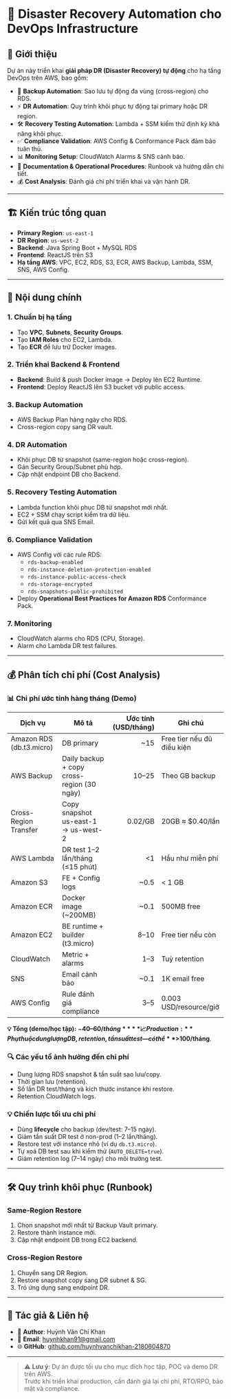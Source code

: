 # 🚀 Disaster Recovery Automation cho DevOps Infrastructure

## 📌 Giới thiệu

Dự án này triển khai **giải pháp DR (Disaster Recovery) tự động** cho hạ tầng DevOps trên AWS, bao gồm:

- 🔄 **Backup Automation**: Sao lưu tự động đa vùng (cross-region) cho RDS.
- ⚡ **DR Automation**: Quy trình khôi phục tự động tại primary hoặc DR region.
- 🛠 **Recovery Testing Automation**: Lambda + SSM kiểm thử định kỳ khả năng khôi phục.
- ✅ **Compliance Validation**: AWS Config & Conformance Pack đảm bảo tuân thủ.
- 📊 **Monitoring Setup**: CloudWatch Alarms & SNS cảnh báo.
- 📖 **Documentation & Operational Procedures**: Runbook và hướng dẫn chi tiết.
- 💰 **Cost Analysis**: Đánh giá chi phí triển khai và vận hành DR.

---

## 🏗 Kiến trúc tổng quan

- **Primary Region**: `us-east-1`
- **DR Region**: `us-west-2`
- **Backend**: Java Spring Boot + MySQL RDS
- **Frontend**: ReactJS trên S3
- **Hạ tầng AWS**: VPC, EC2, RDS, S3, ECR, AWS Backup, Lambda, SSM, SNS, AWS Config.

---

## 📂 Nội dung chính

### 1. Chuẩn bị hạ tầng

- Tạo **VPC**, **Subnets**, **Security Groups**.
- Tạo **IAM Roles** cho EC2, Lambda.
- Tạo **ECR** để lưu trữ Docker images.

### 2. Triển khai Backend & Frontend

- **Backend**: Build & push Docker image → Deploy lên EC2 Runtime.
- **Frontend**: Deploy ReactJS lên S3 bucket với public access.

### 3. Backup Automation

- AWS Backup Plan hàng ngày cho RDS.
- Cross-region copy sang DR vault.

### 4. DR Automation

- Khôi phục DB từ snapshot (same-region hoặc cross-region).
- Gán Security Group/Subnet phù hợp.
- Cập nhật endpoint DB cho Backend.

### 5. Recovery Testing Automation

- Lambda function khôi phục DB từ snapshot mới nhất.
- EC2 + SSM chạy script kiểm tra dữ liệu.
- Gửi kết quả qua SNS Email.

### 6. Compliance Validation

- AWS Config với các rule RDS:
  - `rds-backup-enabled`
  - `rds-instance-deletion-protection-enabled`
  - `rds-instance-public-access-check`
  - `rds-storage-encrypted`
  - `rds-snapshots-public-prohibited`
- Deploy **Operational Best Practices for Amazon RDS** Conformance Pack.

### 7. Monitoring

- CloudWatch alarms cho RDS (CPU, Storage).
- Alarm cho Lambda DR test failures.

---

## 💰 Phân tích chi phí (Cost Analysis)

### 📊 Chi phí ước tính hàng tháng (Demo)

| Dịch vụ                  | Mô tả                                      | Ước tính (USD/tháng) | Ghi chú                    |
| ------------------------ | ------------------------------------------ | -------------------: | -------------------------- |
| Amazon RDS (db.t3.micro) | DB primary                                 |                  ~15 | Free tier nếu đủ điều kiện |
| AWS Backup               | Daily backup + copy cross-region (30 ngày) |                10–25 | Theo GB backup             |
| Cross-Region Transfer    | Copy snapshot us-east-1 → us-west-2        |              0.02/GB | 20GB ≈ $0.40/lần           |
| AWS Lambda               | DR test 1–2 lần/tháng (≤15 phút)           |                   <1 | Hầu như miễn phí           |
| Amazon S3                | FE + Config logs                           |                 ~0.5 | < 1 GB                     |
| Amazon ECR               | Docker image (~200MB)                      |                 ~0.1 | 500MB free                 |
| Amazon EC2               | BE runtime + builder (t3.micro)            |                 8–10 | Free tier nếu còn          |
| CloudWatch               | Metric + alarms                            |                  1–3 | Tuỳ retention              |
| SNS                      | Email cảnh báo                             |                 ~0.1 | 1K email free              |
| AWS Config               | Rule đánh giá compliance                   |                  3–5 | 0.003 USD/resource/giờ     |

**💡 Tổng (demo/học tập):** ~**$40–60/tháng**  
**📈 Production:** Phụ thuộc dung lượng DB, retention, tần suất test — có thể **>$100/tháng**.

### 🔍 Các yếu tố ảnh hưởng đến chi phí

- Dung lượng RDS snapshot & tần suất sao lưu/copy.
- Thời gian lưu (retention).
- Số lần DR test/tháng và kích thước instance khi restore.
- Retention CloudWatch logs.

### 💡 Chiến lược tối ưu chi phí

- Dùng **lifecycle** cho backup (dev/test: 7–15 ngày).
- Giảm tần suất DR test ở non-prod (1–2 lần/tháng).
- Restore test với instance nhỏ (ví dụ `db.t3.micro`).
- Tự xoá DB test sau khi kiểm thử (`AUTO_DELETE=true`).
- Giảm retention log (7–14 ngày) cho môi trường test.

---

## 🛠 Quy trình khôi phục (Runbook)

### Same-Region Restore

1. Chọn snapshot mới nhất từ Backup Vault primary.
2. Restore thành instance mới.
3. Cập nhật endpoint DB trong EC2 backend.

### Cross-Region Restore

1. Chuyển sang DR Region.
2. Restore snapshot copy sang DR subnet & SG.
3. Trỏ ứng dụng sang endpoint DR.

---

## 📜 Tác giả & Liên hệ

- 👤 **Author**: Huỳnh Văn Chí Khan
- 📧 **Email**: [huynhkhan91@gmail.com](mailto:huynhkhan91@gmail.com)
- 🌐 **GitHub**: [github.com/huynhvanchikhan-2180604870](https://github.com/huynhvanchikhan-2180604870)

---

> ⚠ **Lưu ý**: Dự án được tối ưu cho mục đích học tập, POC và demo DR trên AWS.  
> Trước khi triển khai production, cần đánh giá lại chi phí, RTO/RPO, bảo mật và compliance.
